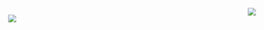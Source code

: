 <img align="right" src="https://github-readme-stats.vercel.app/api?username=hghgthifg&show_icons=true&icon_color=CE1D2D&text_color=718096&bg_color=ffffff&hide_title=true" />

![](https://github-readme-stats.vercel.app/api/top-langs/?username=hghgthifg&exclude_repo=hghgthifg.github.io)
